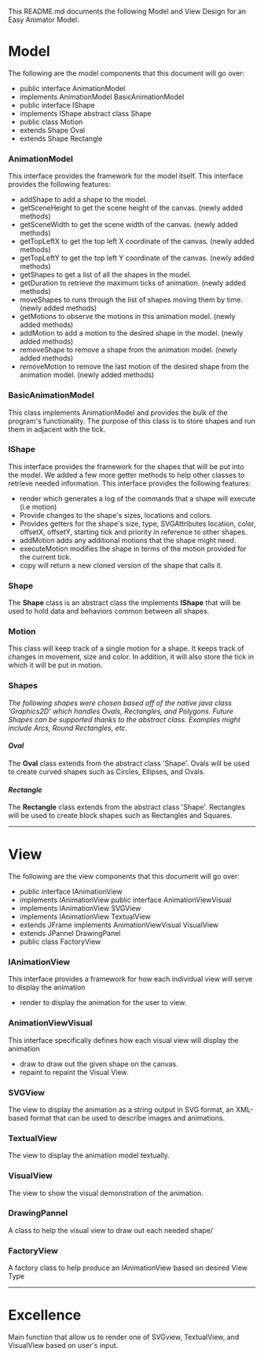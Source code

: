 
This README.md documents the following Model and View Design for an Easy Animator Model.

# Model
The following are the model components that this document will go over:

* public interface AnimationModel
* implements AnimationModel BasicAnimationModel
* public interface IShape
* implements IShape abstract class  Shape
* public class Motion
* extends Shape Oval
* extends Shape Rectangle

### AnimationModel
This interface provides the framework for the model itself.
This interface provides the following features:
*   addShape to add a shape to the model.
*   getSceneHeight to get the scene height of the canvas. (newly added methods)
*   getSceneWidth to get the scene width of the canvas. (newly added methods)
*   getTopLeftX to get the top left X coordinate of the canvas. (newly added methods)
*   getTopLeftY to get the top left Y coordinate of the canvas. (newly added methods)
*   getShapes to get a list of all the shapes in the model.
*   getDuration to retrieve the maximum ticks of animation. (newly added methods)
*   moveShapes to runs through the list of shapes moving them by time. (newly added methods)
*   getMotions to observe the motions in this animation model. (newly added methods)
*   addMotion to add a motion to the desired shape in the model. (newly added methods)
*   removeShape to remove a shape from the animation model. (newly added methods)
*   removeMotion to remove the last motion of the desired shape from the animation model. (newly 
added methods)

### BasicAnimationModel
This class implements AnimationModel and provides the bulk of the program's functionality.
The purpose of this class is to store shapes and run them in adjacent with the tick.
### IShape
This interface provides the framework for the shapes that will be put into the model.
We added a few more getter methods to help other classes to retrieve needed information.
This interface provides the following features:
*   render which generates a log of the commands that a shape will execute (i.e motion)
*   Provide changes to the shape's sizes, locations and colors.
*   Provides getters for the shape's size, type, SVGAttributes location, color, offsetX, offsetY, starting tick and priority in reference to other shapes.
*   addMotion adds any additional motions that the shape might need.
*   executeMotion modifies the shape in terms of the motion provided for the current tick.
*   copy will return a new cloned version of the shape that calls it.

### Shape
The <b>Shape</b> class is an abstract class the implements <b>IShape</b> that will be used to hold data and behaviors common between
all shapes.

### Motion
This class will keep track of a single motion for a shape.
It keeps track of changes in movement, size and color.
In addition, it will also store the tick in which it will be put in motion.

### Shapes

*The following shapes were chosen based off of the native java class 'Graphics2D' which handles 
Ovals, Rectangles, and Polygons. Future Shapes can be supported thanks to the abstract class. 
Examples might include Arcs, Round Rectangles, etc.* 
#### *Oval*
The <b>Oval</b> class extends from the abstract class 'Shape'. 
Ovals will be used to create curved shapes such as Circles, Ellipses, 
and Ovals. 
#### *Rectangle*
The <b>Rectangle</b> class extends from the abstract class 'Shape'.
Rectangles will be used to create block shapes such as Rectangles and Squares.

---

# View
The following are the view components that this document will go over:

* public interface IAnimationView
* implements IAnimationView public interface AnimationViewVisual
* implements IAnimationView SVGView
* implements IAnimationView TextualView
* extends JFrame implements AnimationViewVisual VisualView
* extends JPannel DrawingPanel
* public class FactoryView 

### IAnimationView
This interface provides a framework for how each individual view will serve to display the animation
*   render to display the animation for the user to view.
### AnimationViewVisual
This interface specifically defines how each visual view will display the animation
*   draw to draw out the given shape on the canvas.
*   repaint to repaint the Visual View.

### SVGView
The view to display the animation as a string output in SVG format,  an XML-based format that can be
 used to describe images and animations.

### TextualView
The view to display the animation model textually.

### VisualView
The view to show the visual demonstration of the animation.

### DrawingPannel
A class to help the visual view to draw out each needed shape/

### FactoryView
A factory class to help produce an IAnimationView based on desired View Type

---

# Excellence
Main function that allow us to render one of SVGview, TextualView, and VisualView based on user's
input.
